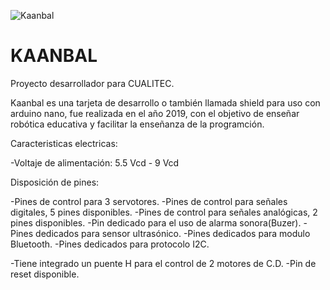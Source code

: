 ![Kaanbal](https://user-images.githubusercontent.com/62122521/163729687-0ceea4a5-b864-4bc9-a19f-bc161f3ef4d5.png)
# KAANBAL
Proyecto desarrollador para CUALITEC.

Kaanbal es una tarjeta de desarrollo o también llamada shield para uso con arduino nano, fue realizada en el año 2019, con el objetivo de enseñar robótica educativa y facilitar la enseñanza de la programción. 

Caracteristicas electricas:

-Voltaje de alimentación: 5.5 Vcd - 9 Vcd

Disposición de pines:

-Pines de control para 3 servotores.
-Pines de control para señales digitales, 5 pines disponibles.
-Pines de control para señales analógicas, 2 pines disponibles.
-Pin dedicado para el uso de alarma sonora(Buzer).
-Pines dedicados para sensor ultrasónico.
-Pines dedicados para modulo Bluetooth.
-Pines dedicados para protocolo I2C.

-Tiene integrado un puente H para el control de 2 motores de C.D.
-Pin de reset disponible.
